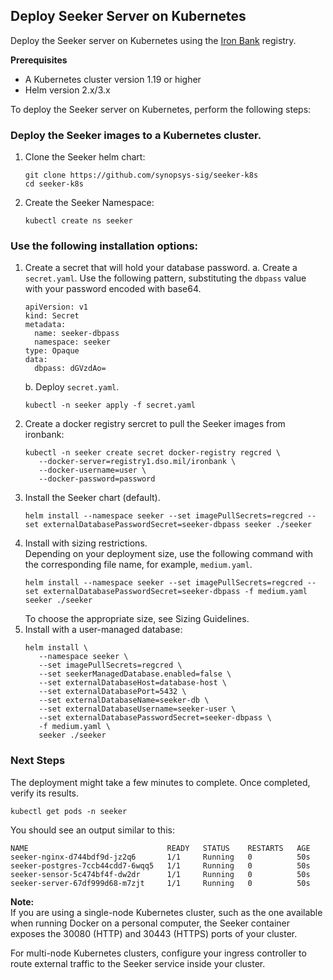 
## Deploy Seeker Server on Kubernetes

Deploy the Seeker server on Kubernetes using the [Iron Bank](https://ironbank.dso.mil/repomap/products) registry.

**Prerequisites**  
  * A Kubernetes cluster version 1.19 or higher
  * Helm version 2.x/3.x

To deploy the Seeker server on Kubernetes, perform the following steps:

### Deploy the Seeker images to a Kubernetes cluster.

1. Clone the Seeker helm chart:
   ```
   git clone https://github.com/synopsys-sig/seeker-k8s
   cd seeker-k8s
   ```
1. Create the Seeker Namespace:
   ```
   kubectl create ns seeker
   ```
### Use the following installation options:

1. Create a secret that will hold your database password.
   a. Create a `secret.yaml`. Use the following pattern, substituting the `dbpass` value with your password encoded with base64.
   ```
   apiVersion: v1
   kind: Secret
   metadata:
     name: seeker-dbpass
     namespace: seeker
   type: Opaque
   data:
     dbpass: dGVzdAo=
   ```
   b. Deploy `secret.yaml`.
   ```
   kubectl -n seeker apply -f secret.yaml
   ```
1. Create a docker registry sercret to pull the Seeker images from ironbank:
   ```
   kubectl -n seeker create secret docker-registry regcred \
      --docker-server=registry1.dso.mil/ironbank \
      --docker-username=user \
      --docker-password=password
   ```
1. Install the Seeker chart (default).
   ```
   helm install --namespace seeker --set imagePullSecrets=regcred --set externalDatabasePasswordSecret=seeker-dbpass seeker ./seeker
   ```
1. Install with sizing restrictions.  
   Depending on your deployment size,  use the following command with the corresponding file name, for example, `medium.yaml`.
   ```
   helm install --namespace seeker --set imagePullSecrets=regcred --set externalDatabasePasswordSecret=seeker-dbpass -f medium.yaml seeker ./seeker
   ```
   To choose the appropriate size, see Sizing Guidelines.
1. Install with a user-managed database:
   ```
   helm install \
      --namespace seeker \
      --set imagePullSecrets=regcred \
      --set seekerManagedDatabase.enabled=false \
      --set externalDatabaseHost=database-host \
      --set externalDatabasePort=5432 \
      --set externalDatabaseName=seeker-db \
      --set externalDatabaseUsername=seeker-user \
      --set externalDatabasePasswordSecret=seeker-dbpass \
      -f medium.yaml \
      seeker ./seeker
   ```
### Next Steps
The deployment might take a few minutes to complete. Once completed, verify its results.
```
kubectl get pods -n seeker
```
You should see an output similar to this:
```
NAME                               READY   STATUS    RESTARTS   AGE
seeker-nginx-d744bdf9d-jz2q6       1/1     Running   0          50s
seeker-postgres-7ccb44cdd7-6wqq5   1/1     Running   0          50s
seeker-sensor-5c474bf4f-dw2dr      1/1     Running   0          50s
seeker-server-67df999d68-m7zjt     1/1     Running   0          50s
```

**Note:**  
If you are using a single-node Kubernetes cluster, such as the one available when running Docker on a personal computer, the Seeker container exposes the 30080 (HTTP) and 30443 (HTTPS) ports of your cluster.

For multi-node Kubernetes clusters, configure your ingress controller to route external traffic to the Seeker service inside your cluster.
